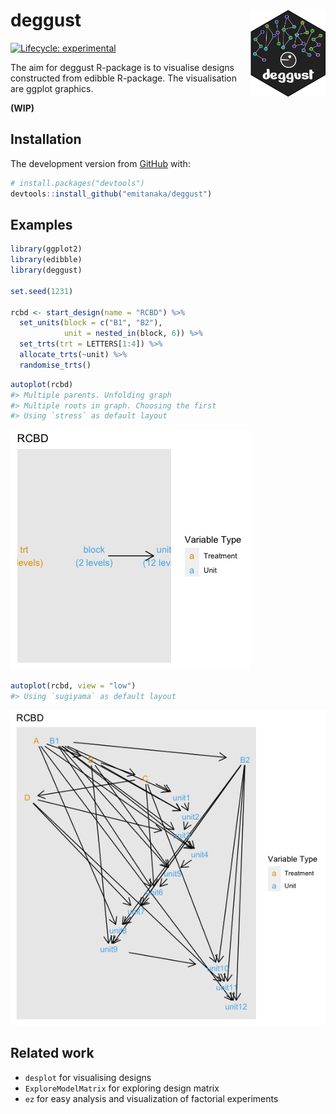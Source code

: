 
<!-- README.md is generated from README.Rmd. Please edit that file -->

# deggust <img src="man/figures/logo.png" align="right" alt="" width="120" />

<!-- badges: start -->

[![Lifecycle:
experimental](https://img.shields.io/badge/lifecycle-experimental-orange.svg)](https://www.tidyverse.org/lifecycle/#experimental)
<!-- badges: end -->

The aim for deggust R-package is to visualise designs constructed from
edibble R-package. The visualisation are ggplot graphics.

**(WIP)**

## Installation

The development version from [GitHub](https://github.com/) with:

``` r
# install.packages("devtools")
devtools::install_github("emitanaka/deggust")
```

## Examples

``` r
library(ggplot2)
library(edibble)
library(deggust)

set.seed(1231) 

rcbd <- start_design(name = "RCBD") %>%
  set_units(block = c("B1", "B2"),
            unit = nested_in(block, 6)) %>%
  set_trts(trt = LETTERS[1:4]) %>%
  allocate_trts(~unit) %>%
  randomise_trts()
```

``` r
autoplot(rcbd)
#> Multiple parents. Unfolding graph
#> Multiple roots in graph. Choosing the first
#> Using `stress` as default layout
```

![](man/figures/README-rcbd-high-plot-1.png)<!-- -->

``` r
autoplot(rcbd, view = "low")
#> Using `sugiyama` as default layout
```

![](man/figures/README-rcbd-low-plot-1.png)<!-- -->

## Related work

  - `desplot` for visualising designs
  - `ExploreModelMatrix` for exploring design matrix
  - `ez` for easy analysis and visualization of factorial experiments
